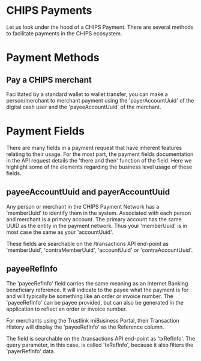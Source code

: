 # CHIPS Payments 

Let us look under the hood of a CHIPS Payment. There are several methods to facilitate payments in the CHIPS ecosystem.

# Payment Methods
## Pay a CHIPS merchant
Facilitated by a standard wallet to wallet transfer, you can make a person/merchant to merchant payment using the 'payerAccountUuid' of the digital cash user and the 'payeeAccountUuid' of the merchant.

# Payment Fields
There are many fields in a payment request that have inherent features relating to their usage. For the most part, the payment fields documentation in the API request details the 'there and then' function of the field. Here we highlight some of the elements regarding the business level usage of these fields.

## payeeAccountUuid and payerAccountUuid
Any person or merchant in the CHIPS Payment Network has a 'memberUuid' to identify them in the system. Associated with each person and merchant is a primary account. The primary account has the same UUID as the entity in the payment network. Thus your 'memberUuid' is in most case the same as your 'accountUuid'. 

These fields are searchable on the /transactions API end-point as 'memberUuid', 'contraMemberUuid', 'accountUuid' or 'contraAccountUuid'.

## payeeRefInfo
The 'payeeRefInfo' field carries the same meaning as an Internet Banking beneficiary reference. It will indicate to the payee what the payment is for and will typically be something like an order or invoice number. The 'payeeRefInfo' can be payee provided, but can also be generated in the application to reflect an order or invoice number.

For merchants using the Trustlink miBusiness Portal, their Transaction History will display the 'payeeRefInfo' as the Reference column. 

The field is searchable on the /transactions API end-point as 'txRefInfo'. The query parameter, in this case, is called 'txRefInfo', because it also filters the 'payerRefInfo' data. 

